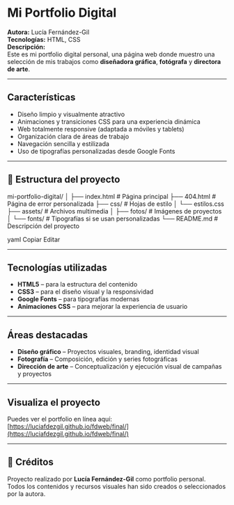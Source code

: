 # Mi Portfolio Digital

**Autora:** Lucía Fernández-Gil  
**Tecnologías:** HTML, CSS  
**Descripción:**  
Este es mi portfolio digital personal, una página web donde muestro una selección de mis trabajos como **diseñadora gráfica**, **fotógrafa** y **directora de arte**.

---

## Características

- Diseño limpio y visualmente atractivo
- Animaciones y transiciones CSS para una experiencia dinámica
- Web totalmente responsive (adaptada a móviles y tablets)
- Organización clara de áreas de trabajo
- Navegación sencilla y estilizada
- Uso de tipografías personalizadas desde Google Fonts

---

## 📂 Estructura del proyecto

mi-portfolio-digital/
│
├── index.html # Página principal
├── 404.html # Página de error personalizada
├── css/ # Hojas de estilo
│ └── estilos.css
├── assets/ # Archivos multimedia
│ ├── fotos/ # Imágenes de proyectos
│ └── fonts/ # Tipografías si se usan personalizadas
└── README.md # Descripción del proyecto

yaml
Copiar
Editar

---

## Tecnologías utilizadas

- **HTML5** – para la estructura del contenido
- **CSS3** – para el diseño visual y la responsividad
- **Google Fonts** – para tipografías modernas
- **Animaciones CSS** – para mejorar la experiencia de usuario

---

## Áreas destacadas

- **Diseño gráfico** – Proyectos visuales, branding, identidad visual
- **Fotografía** – Composición, edición y series fotográficas
- **Dirección de arte** – Conceptualización y ejecución visual de campañas y proyectos

---

## Visualiza el proyecto

Puedes ver el portfolio en línea aquí:  
 [https://luciafdezgil.github.io/fdweb/final/](https://luciafdezgil.github.io/fdweb/final/)

---

## 📝 Créditos

Proyecto realizado por **Lucía Fernández-Gil** como portfolio personal.  
Todos los contenidos y recursos visuales han sido creados o seleccionados por la autora.
